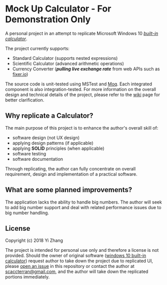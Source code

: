 # Mock Up Calculator - For Demonstration Only

A personal project in an attempt to replicate Microsoft Windows 10 [_built-in calculator_][microsoft calculator support].

The project currently supports:

  * Standard Calculator (supports nested expressions)
  * Scientific Calculator (advanced arithmetic operations)
  * Currency Converter (**_pulling live exchange rate_** from web APIs such as [fixer.io])
  
The source code is unit-tested using MSTest and [Moq]. Each integrated component is also integration-tested. For more information on the overall design and technical details of the project, please refer to the [wiki][wiki page] page for better clarification.

## Why replicate a Calculator?

The main purpose of this project is to enhance the author's overall skill of:

  * software design (not UX design)
  * applying design patterns (if applicable)
  * applying **SOLID** principles (when applicable)
  * software testing
  * software documentation
  
Through replicating, the author can fully concentrate on overall requirement, design and implementation of a practical software. 

## What are some planned improvements?

The application lacks the ability to handle big numbers. The author will seek to add big number support and deal with related performance issues due to big number handling.

## License

Copyright (c) 2018 Yi Zhang

The project is intended for personal use only and therefore a license is not provided. Should the owner of original software ([windows 10 built-in calculator][microsoft calculator support]) request author to take down the project due to replicated UI, please [open an issue][issue page] in this repository or contact the author at scaccterran@gmail.com, and the author will take down the replicated portions immediately.

[microsoft calculator support]: https://support.microsoft.com/en-ca/help/4026389/windows-calculator-in-windows-10 "Link to official page"
[wiki page]: https://github.com/YiZhang-Paul/Mock_Up_Calculator/wiki "Wiki"
[issue page]: https://github.com/YiZhang-Paul/Mock_Up_Calculator/issues "Open Issue"
[fixer.io]: https://fixer.io/ "fixer"
[Moq]: https://github.com/moq/moq4
